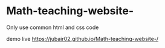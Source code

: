 # Math-teaching-website-
Only use common html and css code

demo live
https://jubair02.github.io/Math-teaching-website-/
